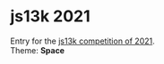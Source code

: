 # js13k 2021

<!-- ![Screenshot from the game.](thumb_400x250.png?raw=true) -->

Entry for the [js13k competition of 2021](https://2021.js13kgames.com/).  
Theme: **Space**

